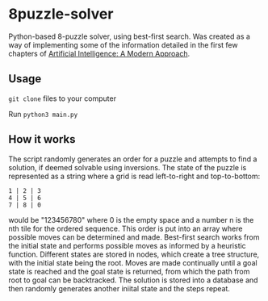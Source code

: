 # 8puzzle-solver
Python-based 8-puzzle solver, using best-first search. Was created as a way of implementing some of the information detailed in the first few chapters of [Artificial Intelligence: A Modern Approach](https://aima.cs.berkeley.edu/). 

## Usage
`git clone` files to your computer

Run `python3 main.py`

## How it works
The script randomly generates an order for a puzzle and attempts to find a solution, if deemed solvable using inversions. The state of the puzzle is represented as a string where a grid is read left-to-right and top-to-bottom:

```
1 | 2 | 3
4 | 5 | 6
7 | 8 | 0
```

would be "123456780" where 0 is the empty space and a number n is the nth tile for the ordered sequence. This order is put into an array where possible moves can be determined and made. Best-first search works from the initial state and performs possible moves as informed by a heuristic function. Different states are stored in nodes, which create a tree structure, with the initial state being the root. Moves are made continually until a goal state is reached and the goal state is returned, from which the path from root to goal can be backtracked. The solution is stored into a database and then randomly generates another iniital state and the steps repeat.
